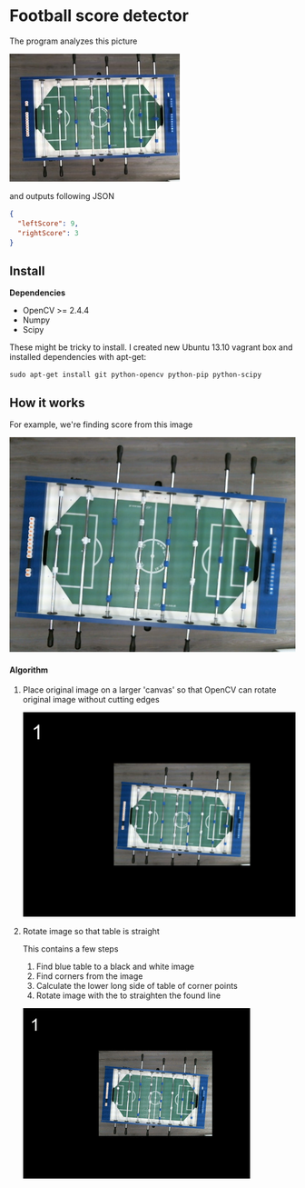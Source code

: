 # Football score detector

The program analyzes this picture

![table](docs/table.jpg)

and outputs following JSON

```json
{
  "leftScore": 9,
  "rightScore": 3
}
```

## Install

**Dependencies**
- OpenCV >= 2.4.4
- Numpy
- Scipy

These might be tricky to install. I created new Ubuntu 13.10 vagrant box and installed dependencies with apt-get:

    sudo apt-get install git python-opencv python-pip python-scipy


## How it works

For example, we're finding score from this image

![real3](testdata/real3.jpg)

#### Algorithm

1. Place original image on a larger 'canvas' so that OpenCV can rotate original image without cutting edges

    ![](docs/algorithm/large.jpg)

2. Rotate image so that table is straight

    This contains a few steps

    1. Find blue table to a black and white image
    2. Find corners from the image
    3. Calculate the lower long side of table of corner points
    4. Rotate image with the to straighten the found line

    ![](docs/algorithm/straighten-table.gif)


